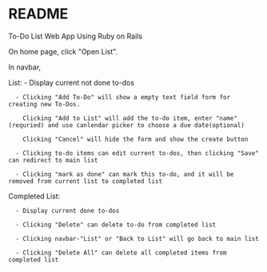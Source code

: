 # README

To-Do List Web App Using Ruby on Rails

On home page, click "Open List".

In navbar,

List:
      - Display current not done to-dos
    
      - Clicking "Add To-Do" will show a empty text field form for creating new To-Dos.
            
        Clicking "Add to List" will add the to-do item, enter "name" (requried) and use canlendar picker to choose a due date(optional)
      
        Clicking "Cancel" will hide the form and show the create button
      
      - Clicking to-do items can edit current to-dos, then clicking "Save" can redirect to main list
    
      - Clicking "mark as done" can mark this to-do, and it will be removed from current list to completed list

Completed List:
      
      - Display current done to-dos
      
      - Clicking "Delete" can delete to-do from completed list
      
      - Clicking navbar-"List" or "Back to List" will go back to main list
      
      - Clicking "Delete All" can delete all completed items from completed list

